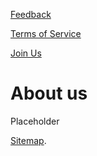 [Feedback](https://github.com/UMHelper/Feedback-and-Join-Us/blob/master/Feedback.md)

[Terms of Service](https://github.com/UMHelper/Feedback-and-Join-Us/blob/master/TOS.md)

[Join Us](https://github.com/UMHelper/Feedback-and-Join-Us/blob/master/Join.md)


<h1>About us </h1>
Placeholder

[Sitemap](https://www.umeh.top/src/sitemap.html).
